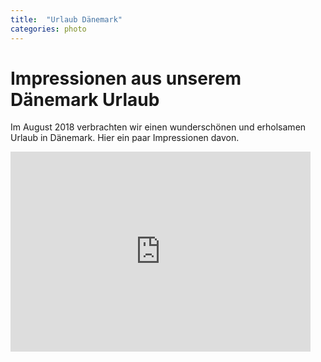 ```yaml
---
title:  "Urlaub Dänemark"
categories: photo
---
```

# Impressionen aus unserem Dänemark Urlaub

Im August 2018 verbrachten wir einen wunderschönen und erholsamen Urlaub in Dänemark.
Hier ein paar Impressionen davon.
 
<iframe width="480" height="320" frameborder="0" src="https://cloud.upfing.de/photo/embed/embed.html?album=album_5075626c69632f757066696e672f323031382d30382044c3a46e656d61726b&openps=1&autoplay=1&lightbox=1" photostation></iframe>
